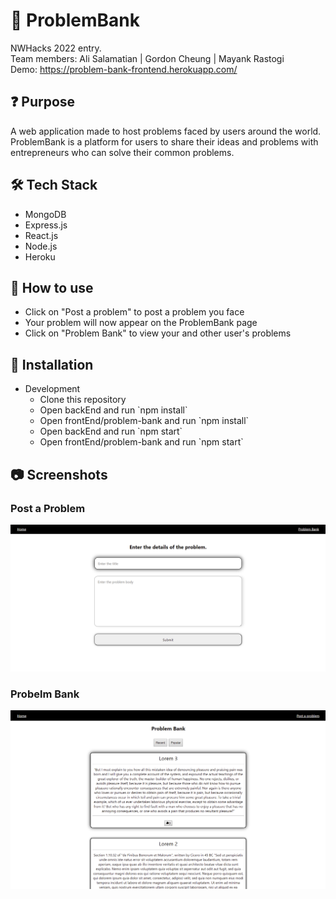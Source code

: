 # 📖 ProblemBank
NWHacks 2022 entry. <br />
Team members: Ali Salamatian | Gordon Cheung | Mayank Rastogi <br />
Demo: https://problem-bank-frontend.herokuapp.com/

## ❓ Purpose
A web application made to host problems faced by users around the world. ProblemBank is a platform for users to share their ideas and problems with entrepreneurs who can solve their common problems.

## 🛠️ Tech Stack
<ul>
  <li> MongoDB
  <li> Express.js
  <li> React.js
  <li> Node.js
  <li> Heroku 
</ul>

## 📗 How to use
<ul>
  <li> Click on "Post a problem" to post a problem you face
  <li> Your problem will now appear on the ProblemBank page
  <li> Click on "Problem Bank" to view your and other user's problems
</ul>


## 🧰 Installation
<ul>
  <li> Development
  <ul>
    <li> Clone this repository 
    <li> Open backEnd and run `npm install`
    <li> Open frontEnd/problem-bank and run `npm install`
    <li> Open backEnd and run `npm start`
    <li> Open frontEnd/problem-bank and run `npm start`
  </ul> 
</ul>

## 📷 Screenshots
### Post a Problem
![Image](https://github.com/alisalamatian1/2022nwHack/blob/main/resources/Postproblem_ss.png)

### Probelm Bank
![Image](https://github.com/alisalamatian1/2022nwHack/blob/main/resources/problemBank_ss.png)
